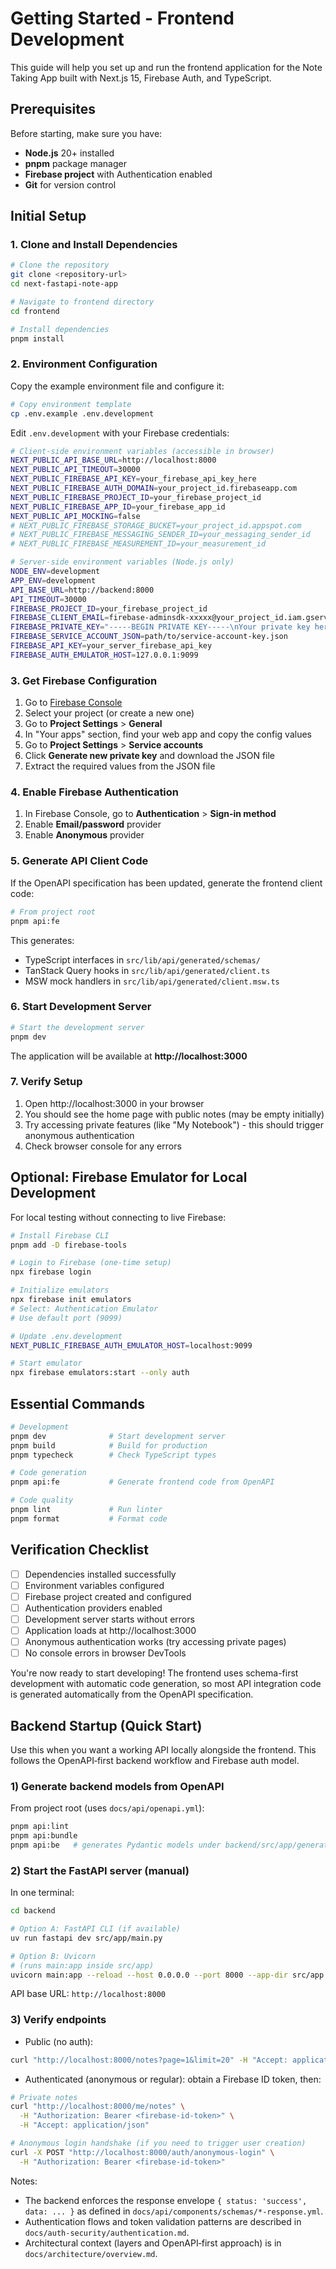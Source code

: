 # Getting Started - Frontend Development

This guide will help you set up and run the frontend application for the Note Taking App built with Next.js 15, Firebase Auth, and TypeScript.

## Prerequisites

Before starting, make sure you have:

- **Node.js** 20+ installed
- **pnpm** package manager
- **Firebase project** with Authentication enabled
- **Git** for version control

## Initial Setup

### 1. Clone and Install Dependencies

```bash
# Clone the repository
git clone <repository-url>
cd next-fastapi-note-app

# Navigate to frontend directory
cd frontend

# Install dependencies
pnpm install
```

### 2. Environment Configuration

Copy the example environment file and configure it:

```bash
# Copy environment template
cp .env.example .env.development
```

Edit `.env.development` with your Firebase credentials:

```bash
# Client-side environment variables (accessible in browser)
NEXT_PUBLIC_API_BASE_URL=http://localhost:8000
NEXT_PUBLIC_API_TIMEOUT=30000
NEXT_PUBLIC_FIREBASE_API_KEY=your_firebase_api_key_here
NEXT_PUBLIC_FIREBASE_AUTH_DOMAIN=your_project_id.firebaseapp.com
NEXT_PUBLIC_FIREBASE_PROJECT_ID=your_firebase_project_id
NEXT_PUBLIC_FIREBASE_APP_ID=your_firebase_app_id
NEXT_PUBLIC_API_MOCKING=false
# NEXT_PUBLIC_FIREBASE_STORAGE_BUCKET=your_project_id.appspot.com
# NEXT_PUBLIC_FIREBASE_MESSAGING_SENDER_ID=your_messaging_sender_id
# NEXT_PUBLIC_FIREBASE_MEASUREMENT_ID=your_measurement_id

# Server-side environment variables (Node.js only)
NODE_ENV=development
APP_ENV=development
API_BASE_URL=http://backend:8000
API_TIMEOUT=30000
FIREBASE_PROJECT_ID=your_firebase_project_id
FIREBASE_CLIENT_EMAIL=firebase-adminsdk-xxxxx@your_project_id.iam.gserviceaccount.com
FIREBASE_PRIVATE_KEY="-----BEGIN PRIVATE KEY-----\nYour private key here\n-----END PRIVATE KEY-----\n"
FIREBASE_SERVICE_ACCOUNT_JSON=path/to/service-account-key.json
FIREBASE_API_KEY=your_server_firebase_api_key
FIREBASE_AUTH_EMULATOR_HOST=127.0.0.1:9099
```

### 3. Get Firebase Configuration

1. Go to [Firebase Console](https://console.firebase.google.com/)
2. Select your project (or create a new one)
3. Go to **Project Settings** > **General**
4. In "Your apps" section, find your web app and copy the config values
5. Go to **Project Settings** > **Service accounts**
6. Click **Generate new private key** and download the JSON file
7. Extract the required values from the JSON file

### 4. Enable Firebase Authentication

1. In Firebase Console, go to **Authentication** > **Sign-in method**
2. Enable **Email/password** provider
3. Enable **Anonymous** provider

### 5. Generate API Client Code

If the OpenAPI specification has been updated, generate the frontend client code:

```bash
# From project root
pnpm api:fe
```

This generates:
- TypeScript interfaces in `src/lib/api/generated/schemas/`
- TanStack Query hooks in `src/lib/api/generated/client.ts`
- MSW mock handlers in `src/lib/api/generated/client.msw.ts`

### 6. Start Development Server

```bash
# Start the development server
pnpm dev
```

The application will be available at **http://localhost:3000**

### 7. Verify Setup

1. Open http://localhost:3000 in your browser
2. You should see the home page with public notes (may be empty initially)
3. Try accessing private features (like "My Notebook") - this should trigger anonymous authentication
4. Check browser console for any errors

## Optional: Firebase Emulator for Local Development

For local testing without connecting to live Firebase:

```bash
# Install Firebase CLI
pnpm add -D firebase-tools

# Login to Firebase (one-time setup)
npx firebase login

# Initialize emulators
npx firebase init emulators
# Select: Authentication Emulator
# Use default port (9099)

# Update .env.development
NEXT_PUBLIC_FIREBASE_AUTH_EMULATOR_HOST=localhost:9099

# Start emulator
npx firebase emulators:start --only auth
```

## Essential Commands

```bash
# Development
pnpm dev              # Start development server
pnpm build            # Build for production
pnpm typecheck        # Check TypeScript types

# Code generation
pnpm api:fe           # Generate frontend code from OpenAPI

# Code quality
pnpm lint             # Run linter
pnpm format           # Format code
```

## Verification Checklist

- [ ] Dependencies installed successfully
- [ ] Environment variables configured
- [ ] Firebase project created and configured
- [ ] Authentication providers enabled
- [ ] Development server starts without errors
- [ ] Application loads at http://localhost:3000
- [ ] Anonymous authentication works (try accessing private pages)
- [ ] No console errors in browser DevTools

You're now ready to start developing! The frontend uses schema-first development with automatic code generation, so most API integration code is generated automatically from the OpenAPI specification.

## Backend Startup (Quick Start)

Use this when you want a working API locally alongside the frontend. This follows the OpenAPI‑first backend workflow and Firebase auth model.

### 1) Generate backend models from OpenAPI

From project root (uses `docs/api/openapi.yml`):

```bash
pnpm api:lint
pnpm api:bundle
pnpm api:be   # generates Pydantic models under backend/src/app/generated/
```

### 2) Start the FastAPI server (manual)

In one terminal:

```bash
cd backend

# Option A: FastAPI CLI (if available)
uv run fastapi dev src/app/main.py

# Option B: Uvicorn
# (runs main:app inside src/app)
uvicorn main:app --reload --host 0.0.0.0 --port 8000 --app-dir src/app
```

API base URL: `http://localhost:8000`

### 3) Verify endpoints

- Public (no auth):
```bash
curl "http://localhost:8000/notes?page=1&limit=20" -H "Accept: application/json"
```

- Authenticated (anonymous or regular): obtain a Firebase ID token, then:
```bash
# Private notes
curl "http://localhost:8000/me/notes" \
  -H "Authorization: Bearer <firebase-id-token>" \
  -H "Accept: application/json"

# Anonymous login handshake (if you need to trigger user creation)
curl -X POST "http://localhost:8000/auth/anonymous-login" \
  -H "Authorization: Bearer <firebase-id-token>"
```

Notes:
- The backend enforces the response envelope `{ status: 'success', data: ... }` as defined in `docs/api/components/schemas/*-response.yml`.
- Authentication flows and token validation patterns are described in `docs/auth-security/authentication.md`.
- Architectural context (layers and OpenAPI‑first approach) is in `docs/architecture/overview.md`.
